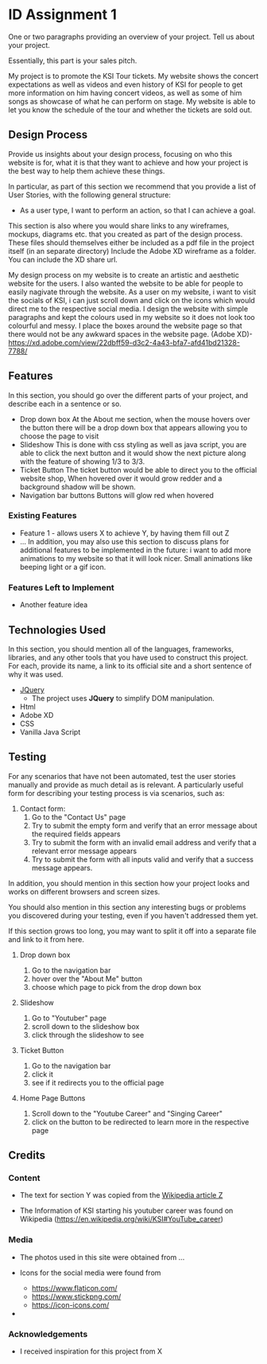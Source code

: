 # ID Assignment 1

One or two paragraphs providing an overview of your project. Tell us about your project.

Essentially, this part is your sales pitch.
 


My project is to promote the KSI Tour tickets. My website shows the concert expectations as well as videos and even history of KSI for people to get more information on him
having concert videos, as well as some of him songs as showcase of what he can perform on stage. My website is able to let you know the schedule of the tour and whether the tickets are sold out.
 
 
 
## Design Process
 
Provide us insights about your design process, focusing on who this website is for, what it is that they want to achieve and how your project is the best way to help them achieve these things.

In particular, as part of this section we recommend that you provide a list of User Stories, with the following general structure:
- As a user type, I want to perform an action, so that I can achieve a goal.

This section is also where you would share links to any wireframes, mockups, diagrams etc. that you created as part of the design process. 
These files should themselves either be included as a pdf file in the project itself (in an separate directory)
Include the Adobe XD wireframe as a folder. You can include the XD share url. 

My design process on my website is to create an artistic and aesthetic website for the users. I also wanted the website to be able for people to easily nagivate through the website. As a user on my website, i want to visit the socials of KSI, i can just scroll down and click on the icons which would direct me to the respective social media.
I design the website with simple paragraphs and kept the colours used in my website so it does not look too colourful and messy. I place the boxes around the website page so that there would not be any awkward spaces in the website page. (Adobe XD)- https://xd.adobe.com/view/22dbff59-d3c2-4a43-bfa7-afd41bd21328-7788/ 

## Features

In this section, you should go over the different parts of your project, and describe each in a sentence or so.

- Drop down box 
   At the About me section, when the mouse hovers over the button there will be a drop down box that appears allowing you to choose the page to visit
- Slideshow
   This is done with css styling as well as java script, you are able to click the next button and it would show the next picture along with the feature of showing 1/3 to 3/3.
- Ticket Button
   The ticket button would be able to direct you to the official website shop, When hovered over it would grow redder and a background shadow will be shown.
- Navigation bar buttons
   Buttons will glow red when hovered
 
### Existing Features
- Feature 1 - allows users X to achieve Y, by having them fill out Z
- ...
In addition, you may also use this section to discuss plans for additional features to be implemented in the future:
i want to add more animations to my website so that it will look nicer. Small animations like beeping light or a gif icon. 

### Features Left to Implement
- Another feature idea

## Technologies Used

In this section, you should mention all of the languages, frameworks, libraries, and any other tools that you have used to construct this project. For each, provide its name, a link to its official site and a short sentence of why it was used.

- [JQuery](https://jquery.com)
    - The project uses **JQuery** to simplify DOM manipulation.
- Html 
- Adobe XD
- CSS
- Vanilla Java Script


## Testing

For any scenarios that have not been automated, test the user stories manually and provide as much detail as is relevant. A particularly useful form for describing your testing process is via scenarios, such as:

1. Contact form:
    1. Go to the "Contact Us" page
    2. Try to submit the empty form and verify that an error message about the required fields appears
    3. Try to submit the form with an invalid email address and verify that a relevant error message appears
    4. Try to submit the form with all inputs valid and verify that a success message appears.

In addition, you should mention in this section how your project looks and works on different browsers and screen sizes.

You should also mention in this section any interesting bugs or problems you discovered during your testing, even if you haven't addressed them yet.

If this section grows too long, you may want to split it off into a separate file and link to it from here.

1. Drop down box
    1. Go to the navigation bar
    2. hover over the "About Me" button
    3. choose which page to pick from the drop down box

2. Slideshow
    1. Go to "Youtuber" page
    2. scroll down to the slideshow box
    3. click through the slideshow to see

3. Ticket Button
    1. Go to the navigation bar
    2. click it 
    3. see if it redirects you to the official page 

4. Home Page Buttons
    1. Scroll down to the "Youtube Career" and "Singing Career"
    2. click on the button to be redirected to learn more in the respective page



## Credits

### Content
- The text for section Y was copied from the [Wikipedia article Z](https://en.wikipedia.org/wiki/Z)

- The Information of KSI starting his youtuber career was found on Wikipedia (https://en.wikipedia.org/wiki/KSI#YouTube_career)

### Media
- The photos used in this site were obtained from ...

- Icons for the social media were found from 
     - https://www.flaticon.com/
     - https://www.stickpng.com/
     - https://icon-icons.com/
- 

### Acknowledgements

- I received inspiration for this project from X


